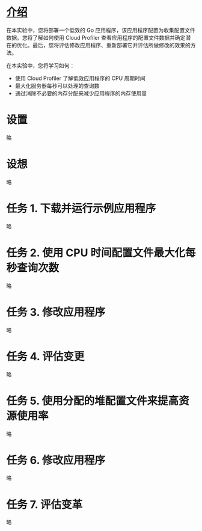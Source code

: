 # [介绍](https://www.cloudskillsboost.google/course_sessions/4808300/labs/410302)
在本实验中，您将部署一个低效的 Go 应用程序，该应用程序配置为收集配置文件数据。您将了解如何使用 Cloud Profiler 查看应用程序的配置文件数据并确定潜在的优化。最后，您将评估修改应用程序、重新部署它并评估所做修改的效果的方法。

在本实验中，您将学习如何：
* 使用 Cloud Profiler 了解低效应用程序的 CPU 周期时间
* 最大化服务器每秒可以处理的查询数
* 通过消除不必要的内存分配来减少应用程序的内存使用量

# 设置
略

# 设想
略

# 任务 1. 下载并运行示例应用程序
略

# 任务 2. 使用 CPU 时间配置文件最大化每秒查询次数
略

# 任务 3. 修改应用程序
略

# 任务 4. 评估变更
略

# 任务 5. 使用分配的堆配置文件来提高资源使用率
略

# 任务 6. 修改应用程序
略

# 任务 7. 评估变革
略
